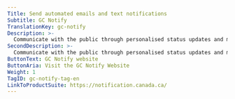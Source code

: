 ```yaml
---
Title: Send automated emails and text notifications
Subtitle: GC Notify
TranslationKey: gc-notify
Description: >-
  Communicate with the public through personalised status updates and messages. You can create a trial account, start using this tool, or contact us or by visiting the GC Notify website.
SecondDescription: >-
  Communicate with the public through personalised status updates and messages. You can create a trial account, start using this tool, or contact us or by visiting the GC Notify website.
ButtonText: GC Notify website
ButtonAria: Visit the GC Notify Website
Weight: 1
TagID: gc-notify-tag-en
LinkToProductSuite: https://notification.canada.ca/
---
```


